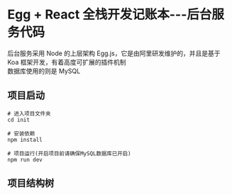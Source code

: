 # Egg + React 全栈开发记账本---后台服务代码

后台服务采用 Node 的上层架构 Egg.js，它是由阿里研发维护的，并且是基于 Koa 框架开发，有着高度可扩展的插件机制  
数据库使用的则是 MySQL  

## 项目启动

```
# 进入项目文件夹
cd init

# 安装依赖
npm install

# 项目运行(开启项目前请确保MySQL数据库已开启)
npm run dev
```
## 项目结构树
